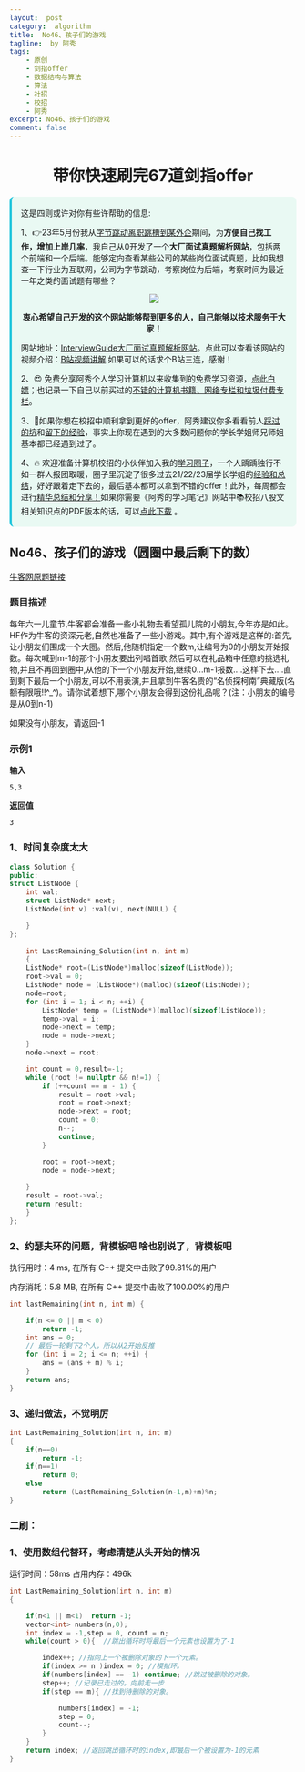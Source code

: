 ```yaml
---
layout:  post
category:  algorithm
title:  No46、孩子们的游戏
tagline:  by 阿秀
tags:
    - 原创
    - 剑指offer
    - 数据结构与算法
    - 算法
    - 社招
    - 校招
    - 阿秀
excerpt: No46、孩子们的游戏
comment: false
---
```


<h1 align="center">带你快速刷完67道剑指offer</h1>

<div style="border-color: #24C6DC;
            background-color: #e9f9f3;         
            margin: 1rem 0;
        padding: .25rem 1rem;
        border-left-width: .3rem;
        border-left-style: solid;
        border-radius: .5rem;
        color: inherit;">
  <p>这是四则或许对你有些许帮助的信息:</p>
  <p>1、👉23年5月份我从<a style="text-decoration: underline" href="https://mp.weixin.qq.com/s/zKItpGwIkHKK4g2aOlL2rA" target="_blank">字节跳动离职跳槽到某外企</a>期间，为<span style="font-weight:bold">方便自己找工作，增加上岸几率</span>，我自己从0开发了一个<span style="font-weight:bold">大厂面试真题解析网站</span>，包括两个前端和一个后端。能够定向查看某些公司的某些岗位面试真题，比如我想查一下行业为互联网，公司为字节跳动，考察岗位为后端，考察时间为最近一年之类的面试题有哪些？
<div align="center">
  <a  style="text-decoration: underline" href="https://top.interviewguide.cn/" target="_blank">  <img src="http://oss.interviewguide.cn/img/202308091638172.png" style="zoom:100%;" /></a>
<p style="font-weight:bold">衷心希望自己开发的这个网站能够帮到更多的人，自己能够以技术服务于大家！</p>
</div>网站地址：<a style="text-decoration: underline" href="https://top.interviewguide.cn/" target="_blank">InterviewGuide大厂面试真题解析网站</a>。点此可以查看该网站的视频介绍：<a style="text-decoration: underline" href="https://www.bilibili.com/video/BV1f94y1C7BL" target="_blank">B站视频讲解</a>   如果可以的话求个B站三连，感谢！
  </p> 
  <p>2、😍
    免费分享阿秀个人学习计算机以来收集到的免费学习资源，<a style="text-decoration: underline" href="/notes/07-resources/01-free/01-introduce.html" target="_blank">点此白嫖</a>；也记录一下自己以前买过的<a style="text-decoration: underline" href="/notes/07-resources/02-precious.html" target="_blank">不错的计算机书籍、网络专栏和垃圾付费专栏</a>。
  </p>
  <p>3、🚀如果你想在校招中顺利拿到更好的offer，阿秀建议你多看看前人<a style="text-decoration: underline" href="https://www.yuque.com/tuobaaxiu/httmmc/npg1k81zeq4wfpyz" target="_blank">踩过的坑</a>和<a style="text-decoration: underline"  target="_blank" href="https://www.yuque.com/tuobaaxiu/httmmc/gge9ppd0mbu2d3dp">留下的经验</a>，事实上你现在遇到的大多数问题你的学长学姐师兄师姐基本都已经遇到过了。
  </p>
  <p>4、🔥 欢迎准备计算机校招的小伙伴加入我的<a  style="text-decoration: underline" href="https://www.yuque.com/tuobaaxiu/httmmc/xg0otqvc17wfx4u9" target="_blank">学习圈子</a>，一个人踽踽独行不如一群人报团取暖，圈子里沉淀了很多过去21/22/23届学长学姐的<a  style="text-decoration: underline" href="https://www.yuque.com/tuobaaxiu/httmmc/gge9ppd0mbu2d3dp" target="_blank">经验和总结</a>，好好跟着走下去的，最后基本都可以拿到不错的offer！此外，每周都会进行<a  style="text-decoration: underline" href="https://www.yuque.com/tuobaaxiu/httmmc/npg1k81zeq4wfpyz" target="_blank">精华总结和分享！</a>如果你需要《阿秀的学习笔记》网站中📚︎校招八股文相关知识点的PDF版本的话，可以<a style="text-decoration: underline" href="https://www.yuque.com/tuobaaxiu/httmmc/qs0yn66apvkzw0ps" target="_blank">点此下载</a> 。</p>   </div>



## **No46、孩子们的游戏（圆圈中最后剩下的数）**

[牛客网原题链接](https://www.nowcoder.com/practice/f78a359491e64a50bce2d89cff857eb6?tpId=13&&tqId=11199&rp=1&ru=/ta/coding-interviews&qru=/ta/coding-interviews/question-ranking)



### **题目描述**

每年六一儿童节,牛客都会准备一些小礼物去看望孤儿院的小朋友,今年亦是如此。HF作为牛客的资深元老,自然也准备了一些小游戏。其中,有个游戏是这样的:首先,让小朋友们围成一个大圈。然后,他随机指定一个数m,让编号为0的小朋友开始报数。每次喊到m-1的那个小朋友要出列唱首歌,然后可以在礼品箱中任意的挑选礼物,并且不再回到圈中,从他的下一个小朋友开始,继续0...m-1报数....这样下去....直到剩下最后一个小朋友,可以不用表演,并且拿到牛客名贵的“名侦探柯南”典藏版(名额有限哦!!^_^)。请你试着想下,哪个小朋友会得到这份礼品呢？(注：小朋友的编号是从0到n-1)

如果没有小朋友，请返回-1

### **示例1**

**输入**

```
5,3
```

**返回值**

```
3
```

### **1、时间复杂度太大**

~~~cpp
class Solution {
public:
struct ListNode {
	int val;
	struct ListNode* next;
	ListNode(int v) :val(v), next(NULL) {

	}
};
    
    int LastRemaining_Solution(int n, int m)
    {
    ListNode* root=(ListNode*)malloc(sizeof(ListNode));
	root->val = 0;
	ListNode* node = (ListNode*)(malloc)(sizeof(ListNode));
	node=root;
	for (int i = 1; i < n; ++i) {
		ListNode* temp = (ListNode*)(malloc)(sizeof(ListNode));
		temp->val = i;
		node->next = temp;
		node = node->next;
	}
	node->next = root;

	int count = 0,result=-1;
	while (root != nullptr && n!=1) {
		if (++count == m - 1) {
			result = root->val;
			root = root->next;
			node->next = root;
			count = 0;
			n--;
			continue;
		}

		root = root->next;
		node = node->next;
		
	}
	result = root->val;
	return result;
    }
};
~~~



### **2、约瑟夫环的问题，背模板吧 啥也别说了，背模板吧**

执行用时：4 ms, 在所有 C++ 提交中击败了99.81%的用户

内存消耗：5.8 MB, 在所有 C++ 提交中击败了100.00%的用户

~~~cpp
int lastRemaining(int n, int m) {

    if(n <= 0 || m < 0)
        return -1;
    int ans = 0;
    // 最后一轮剩下2个人，所以从2开始反推
    for (int i = 2; i <= n; ++i) {
        ans = (ans + m) % i;
    }
    return ans;
}
~~~



### **3、递归做法，不觉明厉**

~~~cpp
int LastRemaining_Solution(int n, int m)
{
    if(n==0)
        return -1;
    if(n==1)
        return 0;
    else
        return (LastRemaining_Solution(n-1,m)+m)%n;
}
~~~



### **二刷：**

### **1、使用数组代替环，考虑清楚从头开始的情况**

运行时间：58ms 占用内存：496k

~~~cpp
int LastRemaining_Solution(int n, int m)
{

    if(n<1 || m<1)  return -1;
    vector<int> numbers(n,0);
    int index = -1,step = 0, count = n;
    while(count > 0){  //跳出循环时将最后一个元素也设置为了-1

        index++; //指向上一个被删除对象的下一个元素。
        if(index >= n )index = 0; //模拟环。
        if(numbers[index] == -1) continue; //跳过被删除的对象。
        step++; //记录已走过的。向前走一步
        if(step == m){ //找到待删除的对象。

            numbers[index] = -1;
            step = 0;
            count--;
        }
    }
    return index; //返回跳出循环时的index,即最后一个被设置为-1的元素
}
~~~


<p id = "孩子们的游戏"></p>

